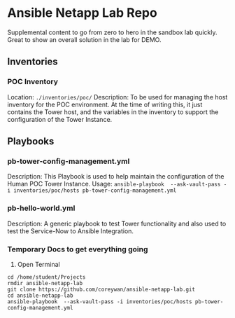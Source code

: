 # Ansible Netapp Lab Repo

Supplemental content to go from zero to hero in the sandbox lab quickly. Great to show an overall solution in the lab for DEMO.

## Inventories

### POC Inventory

Location: `./inventories/poc/`
Description: To be used for managing the host inventory for the POC environment. At the time of writing this, it just contains the Tower host, and the variables in the inventory to support the configuration of the Tower Instance.

## Playbooks

### pb-tower-config-management.yml

Description: This Playbook is used to help maintain the configuration of the Human POC Tower Instance.
Usage: `ansible-playbook  --ask-vault-pass -i inventories/poc/hosts pb-tower-config-management.yml`

### pb-hello-world.yml

Description: A generic playbook to test Tower functionality and also used to test the Service-Now to Ansible Integration.




### Temporary Docs to get everything going

1. Open Terminal
```
cd /home/student/Projects
rmdir ansible-netapp-lab
git clone https://github.com/coreywan/ansible-netapp-lab.git
cd ansible-netapp-lab
ansible-playbook  --ask-vault-pass -i inventories/poc/hosts pb-tower-config-management.yml
```